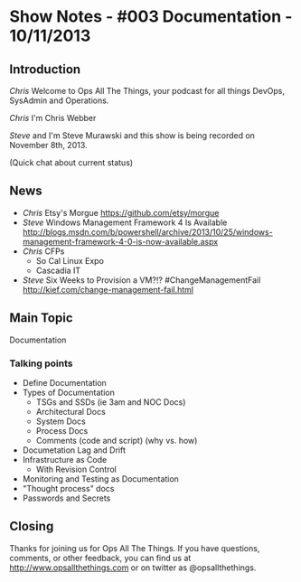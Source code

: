 Show Notes - #003 Documentation - 10/11/2013
===========================

Introduction
------------
*Chris* Welcome to Ops All The Things, your podcast for all things DevOps, SysAdmin and Operations. 

*Chris* I'm Chris Webber

*Steve* and I'm Steve Murawski and this show is being recorded on November 8th, 2013.

(Quick chat about current status)

News
----
- *Chris* Etsy's Morgue <https://github.com/etsy/morgue>
- *Steve* Windows Management Framework 4 Is Available <http://blogs.msdn.com/b/powershell/archive/2013/10/25/windows-management-framework-4-0-is-now-available.aspx>
- *Chris* CFPs 
  - So Cal Linux Expo
  - Cascadia IT
- *Steve* Six Weeks to Provision a VM?!? #ChangeManagementFail <http://kief.com/change-management-fail.html>

Main Topic
----------

Documentation

### Talking points
* Define Documentation
* Types of Documentation
  * TSGs and SSDs (ie 3am and NOC Docs)
  * Architectural Docs
  * System Docs
  * Process Docs
  * Comments (code and script) (why vs. how)
* Documetation Lag and Drift
* Infrastructure as Code
  * With Revision Control
* Monitoring and Testing as Documentation
* "Thought process" docs
* Passwords and Secrets

Closing
-------
Thanks for joining us for Ops All The Things.  If you have questions, comments, or other feedback, you can find us at <http://www.opsallthethings.com> or on twitter as @opsallthethings.
